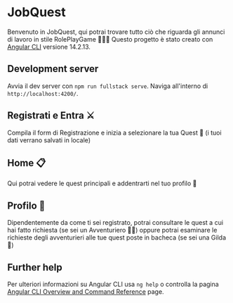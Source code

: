 # JobQuest
Benvenuto in JobQuest, qui potrai trovare tutto ciò che riguarda gli annunci di lavoro in stile RolePlayGame 🧙🏻‍♂️
Questo progetto è stato creato con [Angular CLI](https://github.com/angular/angular-cli) versione 14.2.13.

## Development server

Avvia il dev server con `npm run fullstack serve`. Naviga all'interno di `http://localhost:4200/`. 

## Registrati e Entra ⚔️

Compila il form di Registrazione e inizia a selezionare la tua Quest 📜 (i tuoi dati verrano salvati in locale)

## Home 📋
Qui potrai vedere le quest principali e addentrarti nel tuo profilo 👤

## Profilo 👤
Dipendentemente da come ti sei registrato, potrai consultare le quest a cui hai fatto richiesta (se sei un Avventuriero 🧙‍♂️) oppure potrai esaminare le richieste degli avventurieri alle tue quest poste in bacheca (se sei una Gilda 🔰)

## Further help

Per ulteriori informazioni su Angular CLI usa `ng help` o controlla la pagina [Angular CLI Overview and Command Reference](https://angular.io/cli) page.

